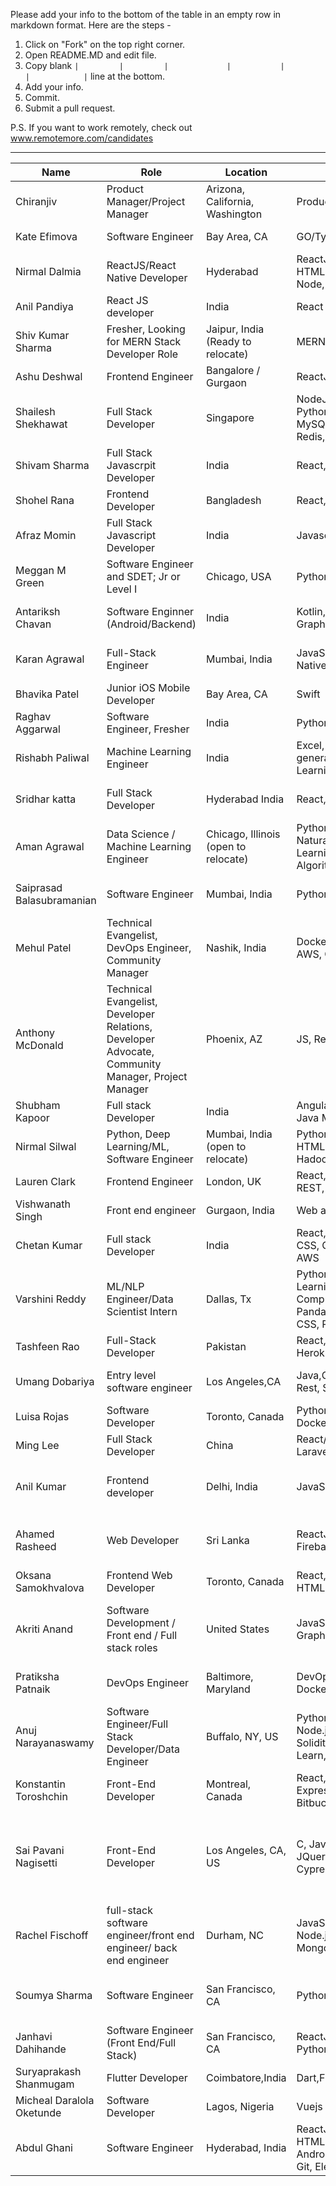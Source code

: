 Please add your info to the bottom of the table in an empty row in markdown format. Here are the steps - 
1. Click on "Fork" on the top right corner. 
2. Open README.MD and edit file.
3. Copy blank `|         |         |             |           |           |            |` line at the bottom. 
4. Add your info.
5. Commit.
6. Submit a pull request. 

P.S. If you want to work remotely, check out www.remotemore.com/candidates

---



|  Name 	|  Role 	|   Location	|   Skills	|   Remote	|   Contact	|
|---	    |---	    |---	        |---	      |---	      |---	      |
|Chiranjiv| Product Manager/Project Manager| Arizona, California, Washington|Product Management |Remote or Onsite|623-518-7987|
| Kate Efimova   	|  Software Engineer 	|  Bay Area, CA  	| GO/TypeScript/Node.js/React/Redux   	| Remote friendly!  	| kefimochi@gmail.com  	|
|  Nirmal Dalmia 	|ReactJS/React Native Developer   	|  Hyderabad 	| ReactJS, React Native, JavaScript, TypeScript, HTML, CSS, Git, VueJS, Vuex, Redux, MobX, Node, NPM	| :heavy_check_mark: |  nirmaldalmia17@gmail.com <br> [LinkedIn](https://www.linkedin.com/in/nirmaldalmia/) 	|
|  Anil Pandiya 	|  React JS developer 	|  India 	|   React Ecosystem/REST/Oracle/MongoDB	|  will work 	|   anilpandiya05@gmail.com	|
| Shiv Kumar Sharma | Fresher, Looking for MERN Stack Developer Role | Jaipur, India (Ready to relocate) | MERN Stack, Android(Java), Firebase | :heavy_check_mark: | kumarshivsharma12@gmail.com <br> [Portfolio](https://shiv-k-sharma.github.io) <br> [LinkedIn](https://www.linkedin.com/in/shiv-k-sharma) |
| Ashu Deshwal    | Frontend Engineer     | Bangalore / Gurgaon | ReactJs, Javascript, Stylus, Css, Html | :heavy_check_mark:       |  ashudeshwal999@gmail.com <br> [LinkedIn](https://www.linkedin.com/in/ashu-deshwal/)  |
| Shailesh Shekhawat | Full Stack Developer| Singapore| NodeJS, ReactJS/Redux, javascript/typescript, Python, AWS/Azure, REST API, Jest, MongoDB, MySQL, Docker, Kubernetes, HTML/CSS, Git, Redis, RabbitMQ.|  Remote Or Onsite | shekhawat642@gmail.com <br> [Contact on LinkedIn](https://www.linkedin.com/in/shaileshshekhawat/)|
| Shivam Sharma| Full Stack Javascrpit Developer| India |React,ReactNative,Node,Git,Javascript | Remote Friendly |shvmsrma@gmail.com  |
|  Shohel Rana    |  Frontend Developer   |  Bangladesh  | React,Angular,MongoDb,NodeJs,C#,AI |  Relocate  | iamshohelrana@gmail.com |
| Afraz Momin   | Full Stack Javascript Developer | India  | Javascript, React, Node   | Remote friendly    | afraz.momin@gmail.com  |
| Meggan M Green | Software Engineer and SDET; Jr or Level I | Chicago, USA | Python, Flask, Rails, HTML/CSS, SQL | On-site, Remote, Relocation | email@meggan.green <br> [LinkedIn](https://linkedin.com/in/meggangreen/) |
| Antariksh Chavan | Software Enginner (Android/Backend) | India | Kotlin, Java, Android, JavaScript, TypeScript, GraphQL, MongoDB, Docker, Kubernetes | Remote or Relocation within India | antarikshc@gmail.com <br> [LinkedIn](https://www.linkedin.com/in/antarikshc/) |
| Karan Agrawal | Full-Stack Engineer | Mumbai, India | JavaScript, Python, React, Node, Django, React Native | Remote or Onsite | mr.karanagrawal@gmail.com <br> [Portfolio](https://www.karanagrawal.me) <br> [LinkedIn](https://www.linkedin.com/in/karan28598) |
| Bhavika Patel   | Junior iOS Mobile Developer | Bay Area, CA  | Swift   | Onsite   | Bhavika19p@gmail.com  |
| Raghav Aggarwal |Software Engineer, Fresher | India |Python 3, C, SQL, Git, JavaScript| Yes |aggarwal.raghav96@gmail.com |
|Rishabh Paliwal|Machine Learning Engineer|India|Excel, Dashboard, Reporting, SQL, Lead generation, Google Analytics, Python, Machine Learning|Yes|rishabhpaliwal.nitc@gmail.com|
|Sridhar katta | Full Stack Developer      | Hyderabad India            |  React,Javascript,CSS,HTML,REST and Golang  |On-site, Remote, Relocation           | kattasridhar02@gmail.com [Github](https://github.com/sridhar02) <br> [LinkedIn](https://www.linkedin.com/in/sridhar02) |
| Aman Agrawal | Data Science / Machine Learning Engineer | Chicago, Illinois (open to relocate) | Python, Machine Learning, Computer Vision, Natural Language Processing, Reinforcement Learning, Javascript and frameworks, Algorithms and Data Structures, IBM Watson | Remote friendly | amnagrawal1994@gmail.com |
|Saiprasad Balasubramanian|Software Engineer	|Mumbai, India|Python, Flask, Django, SQL, JavaScript, Docker|On-site, Remote, Relocation|sai.cosmo@gmail.com <br> [LinkedIn](https://www.linkedin.com/in/saiprasadbala)|
| Mehul Patel|Technical Evangelist, DevOps Engineer, Community Manager | Nashik, India |Docker, CI/CD, Kubernetes, Version Control, AWS, GCP, Linux, Tech Speaker | Remote |mehulpofficial@gmail.com <br> [LinkedIn](http://www.linkedin.com/in/rowdymehul) |
| Anthony McDonald|Technical Evangelist, Developer Relations, Developer Advocate, Community Manager, Project Manager | Phoenix, AZ |JS, ReactJS, AWS, Tech Speaker | Remote, Relocation, On-site  |a@awews.com <br> [LinkedIn](https://www.linkedin.com/in/brandanthonymcdonald) |
| Shubham Kapoor | Full stack Developer | India |    Angular, Node, Rest, javascript, HTML, CSS, Java Microservice, Spring  |            :heavy_check_mark: | shubhamkapoor9798@gmail.com|
| Nirmal Silwal| Python, Deep Learning/ML, Software Engineer |Mumbai, India (open to relocate) | Python, Flask, DeepLearning, Machine Learning, HTML, CSS, Bootstrap, Pytorch, Keras, Linux, Hadoop, AWS |On site, Relocation | nirmaldeepsil.11@gmail.com <br> [LinkedIn](https://www.linkedin.com/in/nirmal-silwal/) |
| Lauren Clark | Frontend Engineer | London, UK | React, Vue, JavaScript, Redux/Vuex, WordPress, REST, GraphQL, HTML, CSS, jQuery, UX, Git | Remote | lc@laurenclark.io |
|Vishwanath Singh| Front end engineer| Gurgaon, India |Web and mobile apps |Remote or Onsite|+91-8373942818,schumi.offi2124@gmail.com|
| Chetan Kumar  | Full stack Developer | India | React, Redux, Express, Node, JavaScript, HTML, CSS, GraphQl, Rest API, Jest, Mocha, Boostrap, AWS | :heavy_check_mark: | chetansain86@gmail.com | <br> [LinkedIn](https://www.linkedin.com/in/chetan-kumar86) |
| Varshini Reddy | ML/NLP Engineer/Data Scientist Intern | Dallas, Tx | Python, Java, Flask, Deep Learning, Machine Learning, Natural Language Processing, Computer Vision, Keras, PyTorch, OpenCV, Pandas, Numpy, scikit-learn, Pyspark, HTML, CSS, PHP, Java Script, AWS | Relocation: open to any where in US  |      <br> [LinkedIn](https://www.linkedin.com/in/vrt4/) <br>[varshini.thatiparthi@gmail.com](varshini.thatiparthi@gmail.com)     |
| Tashfeen Rao | Full-Stack Developer | Pakistan | React, Redux, Javascript, Rails, Rest API, TDD, Heroku, Netlify | will work           | raotashfeen25@gmail.com <br> [linkedIn](https://www.linkedin.com/in/tashfeen-rao/) |
| Umang Dobariya |Entry level software engineer | Los Angeles,CA | Java,C#,Scala,.NET,Python,HTML,CSS,GraphQL, Rest, Spring | Open to Relocate / Remote | <br> [LinkedIn](https://www.linkedin.com/in/umang-dobariya-b8a101114/) <br>[umangdobariya001@gmail.com](umangdobariya001@gmail.com)|
| Luisa Rojas | Software Developer | Toronto, Canada | Python, Java, JavaScript, C++, SQL, MongoDB, Docker, Git | Onsite | 🌐 [luisarojas.com](https://www.luisarojas.com/)<br> 💌 [hello@luisarojas.com](mailto:hello@luisarojas.com) |
| Ming Lee | Full Stack Developer | China | React/Redux/Redux-Saga, Vue/Vuex, Node.js, Laravel, Python/Django, CI/CD, AWS, Azure, SQL | Remote only | minglee90611@gmail.com <br> [linkedIn](https://www.linkedin.com/in/ming-lee-91b489144/) |
| Anil Kumar | Frontend developer | Delhi, India | JavaScript, react.js, html, css | ready to Relocate or remote friendly | mail: mourrrya@gmail.com <br> phone:+917042739391  <br> [LinkedIn](https://www.linkedin.com/in/anil-kumar-520b45118/) |
| Ahamed Rasheed | Web Developer | Sri Lanka | ReactJS, Redux, PHP, Javascript, Nodejs, Firebase, Android (*Intermediate Level*) | ✔ | [Stack Overflow](https://stackoverflow.com/users/8009816/ahamed-rasheed "Ahamed's Stack overflow account") <br> [Linkedin](https://www.linkedin.com/in/ahamed-rasheed/ "Ahamed's Linkedin profile") <br> [GitHub](https://github.com/AhamedR "Ahamed's GitHub Profile") <br> [Mail me on](mailto:ahamedrasheedhot@gmail.com "Ahamed's Mail address")|
| Oksana Samokhvalova | Frontend Web Developer | Toronto, Canada | React, React Hooks, JavaScript, REST API, HTML, CSS, SASS, Firebase | On-site or Remote | mail: oksana.s.dev@gmail.com  <br> [LinkedIn](https://www.linkedin.com/in/oksana-samokhvalova/) |
| Akriti Anand | Software Development / Front end / Full stack roles | United States | JavaScript, Java, Golang, ReactJS, NodeJS, GraphQL, RestAPI, Spring | Open to relocation anywhere in US/ Remote | [Linkedin](https://www.linkedin.com/in/akriti-anand/ "Akriti's Linkedin profile") <br> [Mail me on](mailto:akritia1@umbc.edu "Akriti's Mail address") <br> Cell : +1 667 770 2580|
| Pratiksha Patnaik | DevOps Engineer | Baltimore, Maryland | DevOps, Cloud Engineering, Kubernetes, Docker, CI/CD Deployment, Machine Learning| Remote / Onsite | [GitHub](https://github.com/Pratster95) <br>[LinkedIn](https://www.linkedin.com/in/pratiksha-patnaik/)<br> [Gmail](mailto:pratikshapatnaik95@gmail.com)| 
| Anuj Narayanaswamy | Software Engineer/Full Stack Developer/Data Engineer | Buffalo, NY, US | Python, Django, JavaScript, Java, React, Node.js, SQL, PostgreSQL, Git, Celery, AWS, Solidity, Ethereum, Apache Spark, Solr, Scikit-Learn, Keras | Open to Remote, On-site, Relocate | anujnara@buffalo.edu <br> [Linkedin](https://www.linkedin.com/in/anujns/ "Anuj's Linkedin profile") <br> [GitHub](https://github.com/anujns "Anuj's GitHub Profile")|
| Konstantin Toroshchin | Front-End Developer | Montreal, Canada | React, Javascript, Typescript, GraphQl, Node, Express, npm, Mobx, AdobeXD-UI/UX, Git, Bitbucket, Semantic-UI, HTML, CSS | Remote | email: k.toroshchin@gmail.com <br> [LinkedIn](https://www.linkedin.com/in/konstantin-toroshchin-669b97104/) <br> Resume: [Creddle](https://resume.creddle.io/resume/7g55mby8026) |
| Sai Pavani Nagisetti |  Front-End Developer  |  Los Angeles, CA, US  |   C, Java, React, Redux, AngularJS, Backbone JS, JQuery, Javascript, HTML5, CSS3, Less, Cypress, Jest, SQL, Agile Development |     Open to Remote, On-site, Open for relocation anywhere in U.S      |  nagisettipavani@gmail.com <br> [LinkedIn](https://www.linkedin.com/in/nagisettipavani/) |
| Rachel Fischoff | full-stack software engineer/front end engineer/ back end engineer | Durham, NC | JavaScript, React/Hooks/Redux, Node.js/Express, Python/Flask, HTML/CSS, MongoDB, MySQL, Git | Remote or NC roles| [LinkedIn](https://www.linkedin.com/in/rachel-fischoff/) <br> [email](mailto: rfischoff@gmail.com) <br> [Portfolio](https://rachel-fischoff.github.io/gatsby-portfolio/) <br> [github](https://github.com/rachel-fischoff)|
| Soumya Sharma | Software Engineer | San Francisco, CA | Python, Java, C++, SQL | Open to Remote, On-site, Relocate | soumyas1@uci.edu <br> [LinkedIn](https://www.linkedin.com/in/ssoumyas/) |
| Janhavi Dahihande | Software Engineer (Front End/Full Stack) | San Francisco, CA | ReactJS, JavaScript, NodeJS, AngularJS, Flutter, Python, Git, HTML5, CSS3, MySQL, MongoDB | On-site/Remote | janhavidahihande@gmail.com / http://linked.in/in/janhavidahihande |
| Suryaprakash Shanmugam | Flutter Developer | Coimbatore,India | Dart,Flutter | Remote | +91 8825423934 imssurya@outlook.com |
| Micheal Daralola Oketunde | Software Developer | Lagos, Nigeria | Vuejs | Remote | +2348028520094 | michaeldaralola123@gmail.com
| Abdul Ghani | Software Engineer | Hyderabad, India | ReactJs, React Native, Redux, JavaScript, CSS, HTML, CouchDb, MongoDb, SQL, Firebase, Android, NodeJs, CI/CD, AWS, Cloud functions, Git, Electron, PHP, Java, C | Remote/ On-Site | [LinkedIn](https://www.linkedin.com/in/abdulghanitech/) <br> [Email](mailto:abdulghanitech101@gmail.com) <br> [Portfolio](https://abdulghani.tech) <br> [GitHub](https://github.com/abdulghanitech) |

